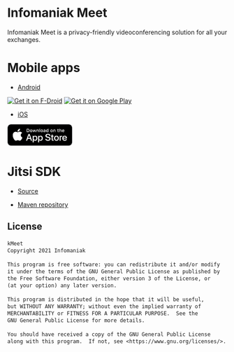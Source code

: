 # Infomaniak Meet
Infomaniak Meet is a privacy-friendly videoconferencing solution for all your exchanges.

# Mobile apps

* [Android](https://github.com/Infomaniak/android-infomaniak-meet)

[<img src="https://fdroid.gitlab.io/artwork/badge/get-it-on.png"
     alt="Get it on F-Droid"
     height="70">](https://f-droid.org/packages/com.infomaniak.meet/)
[<img src="https://play.google.com/intl/en_us/badges/images/generic/en-play-badge.png"
     alt="Get it on Google Play"
     height="70">](https://play.google.com/store/apps/details?id=com.infomaniak.meet)

* [iOS](https://github.com/Infomaniak/ios-infomaniak-meet)

[<img src="img/appstore-badge.png" alt="Get it on the AppStore" height="50">](https://itunes.apple.com/us/app/infomaniak-meet/id1505940319)

# Jitsi SDK

* [Source](https://github.com/Infomaniak/jitsi-meet/tree/infomaniak/android)

* [Maven repository](https://github.com/Infomaniak/jitsi-maven-repository)

## License

	kMeet
    Copyright 2021 Infomaniak

    This program is free software: you can redistribute it and/or modify
    it under the terms of the GNU General Public License as published by
    the Free Software Foundation, either version 3 of the License, or
    (at your option) any later version.

    This program is distributed in the hope that it will be useful,
    but WITHOUT ANY WARRANTY; without even the implied warranty of
    MERCHANTABILITY or FITNESS FOR A PARTICULAR PURPOSE.  See the
    GNU General Public License for more details.

    You should have received a copy of the GNU General Public License
    along with this program.  If not, see <https://www.gnu.org/licenses/>.
